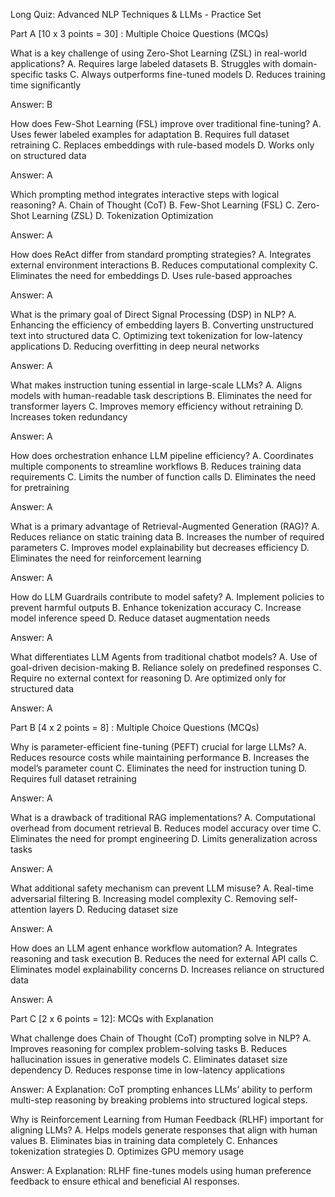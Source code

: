 Long Quiz: Advanced NLP Techniques & LLMs - Practice Set

Part A [10 x 3 points = 30] : Multiple Choice Questions (MCQs)

What is a key challenge of using Zero-Shot Learning (ZSL) in real-world applications?
A. Requires large labeled datasets
B. Struggles with domain-specific tasks
C. Always outperforms fine-tuned models
D. Reduces training time significantly

Answer: B

How does Few-Shot Learning (FSL) improve over traditional fine-tuning?
A. Uses fewer labeled examples for adaptation
B. Requires full dataset retraining
C. Replaces embeddings with rule-based models
D. Works only on structured data

Answer: A

Which prompting method integrates interactive steps with logical reasoning?
A. Chain of Thought (CoT)
B. Few-Shot Learning (FSL)
C. Zero-Shot Learning (ZSL)
D. Tokenization Optimization

Answer: A

How does ReAct differ from standard prompting strategies?
A. Integrates external environment interactions
B. Reduces computational complexity
C. Eliminates the need for embeddings
D. Uses rule-based approaches

Answer: A

What is the primary goal of Direct Signal Processing (DSP) in NLP?
A. Enhancing the efficiency of embedding layers
B. Converting unstructured text into structured data
C. Optimizing text tokenization for low-latency applications
D. Reducing overfitting in deep neural networks

Answer: A

What makes instruction tuning essential in large-scale LLMs?
A. Aligns models with human-readable task descriptions
B. Eliminates the need for transformer layers
C. Improves memory efficiency without retraining
D. Increases token redundancy

Answer: A

How does orchestration enhance LLM pipeline efficiency?
A. Coordinates multiple components to streamline workflows
B. Reduces training data requirements
C. Limits the number of function calls
D. Eliminates the need for pretraining

Answer: A

What is a primary advantage of Retrieval-Augmented Generation (RAG)?
A. Reduces reliance on static training data
B. Increases the number of required parameters
C. Improves model explainability but decreases efficiency
D. Eliminates the need for reinforcement learning

Answer: A

How do LLM Guardrails contribute to model safety?
A. Implement policies to prevent harmful outputs
B. Enhance tokenization accuracy
C. Increase model inference speed
D. Reduce dataset augmentation needs

Answer: A

What differentiates LLM Agents from traditional chatbot models?
A. Use of goal-driven decision-making
B. Reliance solely on predefined responses
C. Require no external context for reasoning
D. Are optimized only for structured data

Answer: A

Part B [4 x 2 points = 8] : Multiple Choice Questions (MCQs)

Why is parameter-efficient fine-tuning (PEFT) crucial for large LLMs?
A. Reduces resource costs while maintaining performance
B. Increases the model’s parameter count
C. Eliminates the need for instruction tuning
D. Requires full dataset retraining

Answer: A

What is a drawback of traditional RAG implementations?
A. Computational overhead from document retrieval
B. Reduces model accuracy over time
C. Eliminates the need for prompt engineering
D. Limits generalization across tasks

Answer: A

What additional safety mechanism can prevent LLM misuse?
A. Real-time adversarial filtering
B. Increasing model complexity
C. Removing self-attention layers
D. Reducing dataset size

Answer: A

How does an LLM agent enhance workflow automation?
A. Integrates reasoning and task execution
B. Reduces the need for external API calls
C. Eliminates model explainability concerns
D. Increases reliance on structured data

Answer: A

Part C [2 x 6 points = 12]: MCQs with Explanation

What challenge does Chain of Thought (CoT) prompting solve in NLP?
A. Improves reasoning for complex problem-solving tasks
B. Reduces hallucination issues in generative models
C. Eliminates dataset size dependency
D. Reduces response time in low-latency applications

Answer: A
Explanation: CoT prompting enhances LLMs’ ability to perform multi-step reasoning by breaking problems into structured logical steps.

Why is Reinforcement Learning from Human Feedback (RLHF) important for aligning LLMs?
A. Helps models generate responses that align with human values
B. Eliminates bias in training data completely
C. Enhances tokenization strategies
D. Optimizes GPU memory usage

Answer: A
Explanation: RLHF fine-tunes models using human preference feedback to ensure ethical and beneficial AI responses.
